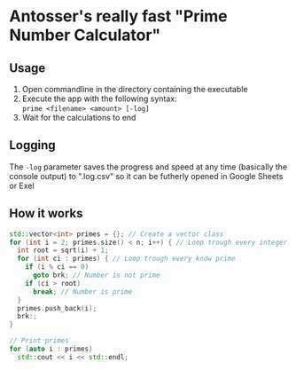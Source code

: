 # Antosser's really fast "Prime Number Calculator"
## Usage
1. Open commandline in the directory containing the executable  
1. Execute the app with the following syntax:  
```prime <filename> <amount> [-log]```
1. Wait for the calculations to end  

## Logging
The `-log` parameter saves the progress and speed at any time (basically the console output) to "<filename>.log.csv" so it can be futherly opened in Google Sheets or Exel

## How it works
```cpp
std::vector<int> primes = {}; // Create a vector class
for (int i = 2; primes.size() < n; i++) { // Loop trough every integer between 2 and n
  int root = sqrt(i) + 1;
  for (int ci : primes) { // Loop trough every know prime
    if (i % ci == 0)
      goto brk; // Number is not prime
    if (ci > root)
      break; // Number is prime
  }
  primes.push_back(i);
  brk:;
}

// Print primes
for (auto i : primes)
  std::cout << i << std::endl;
```
